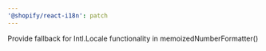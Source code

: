 ```yaml
---
'@shopify/react-i18n': patch
---
```


Provide fallback for Intl.Locale functionality in memoizedNumberFormatter()
